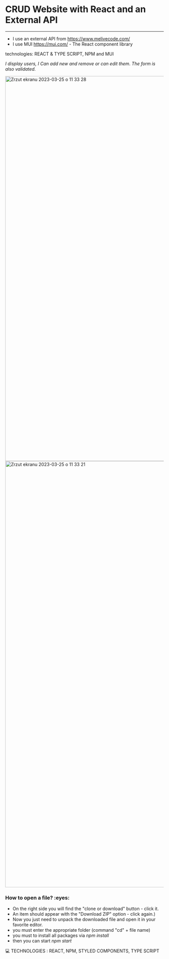 
<h1> CRUD Website with React and an External API </h1>

-------
- I use an external API from https://www.melivecode.com/
- I use MUI https://mui.com/ -  The React component library 

technologies: REACT & TYPE SCRIPT, NPM and MUI 

*I display users, I Can add new and remove or can edit them. The form is also validated.*


<img width="1221" alt="Zrzut ekranu 2023-03-25 o 11 33 28" src="https://user-images.githubusercontent.com/59742201/227718781-bc5a4b83-841b-4fd9-a1fb-eda7c656c00e.png">
<img width="1352" alt="Zrzut ekranu 2023-03-25 o 11 33 21" src="https://user-images.githubusercontent.com/59742201/227718783-a4e22651-a47c-4f09-8d90-a2146ad592fd.png">



<h3>How to open a file? :eyes: </h3>

* On the right side you will find the "clone or download" button - click it.
* An item should appear with the "Download ZIP" option - click again.)
* Now you just need to unpack the downloaded file and open it in your favorite editor.
* you must enter the appropriate folder (command "cd" + file name)
* you must to install all packages via *npm install*
* then you can start *npm start*



:computer: TECHNOLOGIES :  REACT, NPM, STYLED COMPONENTS, TYPE SCRIPT





